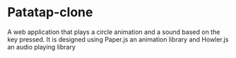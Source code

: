 # Patatap-clone
A web application that plays a circle animation and a sound based on the key pressed. It is designed using Paper.js an animation library and Howler.js an audio playing library
